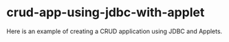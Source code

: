 # crud-app-using-jdbc-with-applet
Here is an example of creating a CRUD application using JDBC and Applets.
